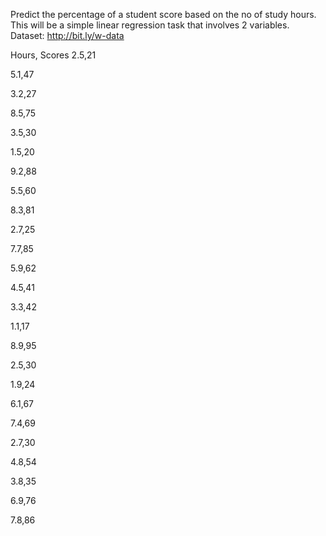  Predict the percentage of a student score based on the no of study hours.   This will be a simple linear regression task that involves 2 variables.
 Dataset: http://bit.ly/w-data

 Hours, Scores
2.5,21

5.1,47

3.2,27

8.5,75

3.5,30

1.5,20

9.2,88

5.5,60

8.3,81

2.7,25

7.7,85

5.9,62

4.5,41

3.3,42

1.1,17

8.9,95

2.5,30

1.9,24

6.1,67

7.4,69

2.7,30

4.8,54

3.8,35

6.9,76

7.8,86
